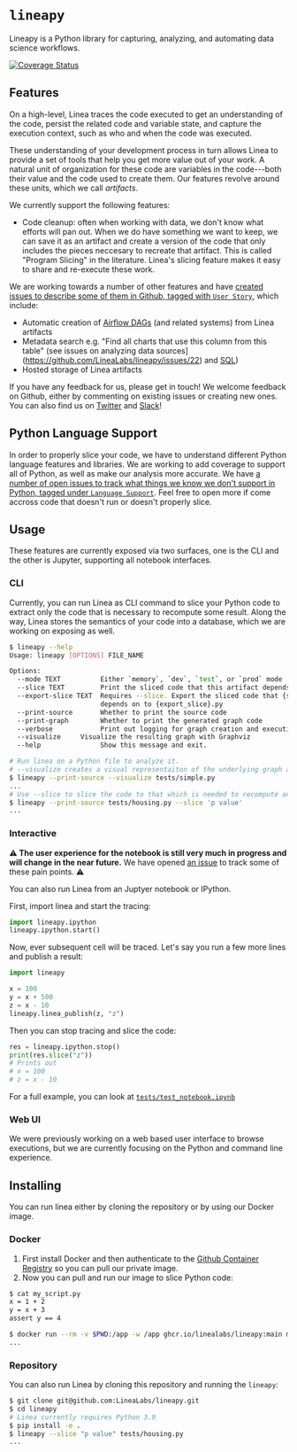 # `lineapy`

Lineapy is a Python library for capturing, analyzing, and automating data science workflows.

[![Coverage Status](https://coveralls.io/repos/github/LineaLabs/lineapy/badge.svg?t=jgH0YL)](https://coveralls.io/github/LineaLabs/lineapy)

## Features

On a high-level, Linea traces the code executed to get an understanding of the code, persist the related code and variable state, and capture the execution context, such as who and when the code was executed.

These understanding of your development process in turn allows Linea to provide a set of tools that help you get more value out of your work. A natural unit of organization for these code are variables in the code---both their value and the code used to create them. Our features revolve around these units, which we call _artifacts_.

We currently support the following features:

- Code cleanup: often when working with data, we don't know what efforts will pan out. When we do have something we want to keep, we can save it as an artifact and create a version of the code that only includes the pieces neccesary to recreate that artifact. This is called "Program Slicing" in the literature. Linea's slicing feature makes it easy to share and re-execute these work.

We are working towards a number of other features and have [created issues to describe some of them in Github, tagged with `User Story`](https://github.com/LineaLabs/lineapy/labels/User%20Story), which include:

- Automatic creation of [Airflow DAGs](https://github.com/LineaLabs/lineapy/issues/236) (and related systems) from Linea artifacts
- Metadata search e.g. "Find all charts that use this column from this table" (see issues on analyzing data sources](https://github.com/LineaLabs/lineapy/issues/22) and [SQL](https://github.com/LineaLabs/lineapy/issues/272))
- Hosted storage of Linea artifacts

If you have any feedback for us, please get in touch! We welcome feedback on Github, either by commenting on existing issues or creating new ones. You can also find us on [Twitter](https://twitter.com/linealabs) and [Slack](https://lineacommunity.slack.com/)!

## Python Language Support

In order to properly slice your code, we have to understand different Python language features and libraries. We are working to add coverage to support all of Python, as well as make our analysis more accurate. We have [a number of open issues to track what things we know we don't support in Python, tagged under `Language Support`](https://github.com/LineaLabs/lineapy/labels/Language%20Support). Feel free to open more if come accross code that doesn't run or doesn't properly slice.

## Usage

These features are currently exposed via two surfaces, one is the CLI and the other is Jupyter, supporting all notebook interfaces.

### CLI

Currently, you can run Linea as CLI command to slice your Python code to extract
only the code that is necessary to recompute some result. Along the way, Linea
stores the semantics of your code into a database, which we are working on exposing
as well.

```bash
$ lineapy --help
Usage: lineapy [OPTIONS] FILE_NAME

Options:
  --mode TEXT          Either `memory`, `dev`, `test`, or `prod` mode
  --slice TEXT         Print the sliced code that this artifact depends on
  --export-slice TEXT  Requires --slice. Export the sliced code that {slice}
                       depends on to {export_slice}.py
  --print-source       Whether to print the source code
  --print-graph        Whether to print the generated graph code
  --verbose            Print out logging for graph creation and execution
  --visualize     Visualize the resulting graph with Graphviz
  --help               Show this message and exit.

# Run linea on a Python file to analyze it.
# --visualize creates a visual representaiton of the underlying graph and displays it
$ lineapy --print-source --visualize tests/simple.py
...
# Use --slice to slice the code to that which is needed to recompute an artifact
$ lineapy --print-source tests/housing.py --slice 'p value'
...
```

### Interactive

**⚠️ The user experience for the notebook is still very much in progress and will change in the near future.**
We have opened [an issue](https://github.com/LineaLabs/lineapy/issues/298) to track some of these pain points. ⚠️

You can also run Linea from an Juptyer notebook or IPython.

First, import linea and start the tracing:

```python
import lineapy.ipython
lineapy.ipython.start()
```

Now, ever subsequent cell will be traced. Let's say you run a few more lines
and publish a result:

```python
import lineapy

x = 100
y = x + 500
z = x - 10
lineapy.linea_publish(z, "z")
```

Then you can stop tracing and slice the code:

```python
res = lineapy.ipython.stop()
print(res.slice("z"))
# Prints out
# x = 100
# z = x - 10
```

For a full example, you can look at [`tests/test_notebook.ipynb`](./tests/test_notebook.ipynb)

### Web UI

We were previously working on a web based user interface to browse executions, but we are currently focusing on the Python and command line experience.

## Installing

You can run linea either by cloning the repository or by using our Docker image.

### Docker

1. First install Docker and then authenticate to the [Github Container Registry](https://docs.github.com/en/packages/working-with-a-github-packages-registry/working-with-the-container-registry#authenticating-to-the-container-registry)
   so you can pull our private image.
2. Now you can pull and run our image to slice Python code:

```bash
$ cat my_script.py
x = 1 + 2
y = x + 3
assert y == 4

$ docker run --rm -v $PWD:/app -w /app ghcr.io/linealabs/lineapy:main my_script.py --print-graph
...
```

### Repository

You can also run Linea by cloning this repository and running the `lineapy`:

```bash
$ git clone git@github.com:LineaLabs/lineapy.git
$ cd lineapy
# Linea currently requires Python 3.9
$ pip install -e .
$ lineapy --slice "p value" tests/housing.py
...
```
